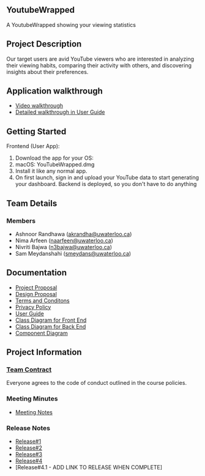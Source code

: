 

## YoutubeWrapped
A YoutubeWrapped showing your viewing statistics

## Project Description

Our target users are avid YouTube viewers who are interested in analyzing 
their viewing habits, comparing their activity with others, 
and discovering insights about their preferences.

## Application walkthrough 
* [Video walkthrough](https://git.uwaterloo.ca/akrandha/kotlin-app/-/wikis/Video-Walkthrough) 
* [Detailed walkthrough in User Guide](https://git.uwaterloo.ca/akrandha/kotlin-app/-/wikis/User-Guide)


## Getting Started
Frontend (User App):
1. Download the app for your OS:
2. macOS: YouTubeWrapped.dmg
3. Install it like any normal app.
4. On first launch, sign in and upload your YouTube data to start generating your dashboard.
Backend is deployed, so you don't have to do anything

## Team Details

### Members
* Ashnoor Randhawa (akrandha@uwaterloo.ca)
* Nima Arfeen (naarfeen@uwaterloo.ca)
* Nivriti Bajwa (n3bajwa@uwaterloo.ca)
* Sam Meydanshahi (smeydans@uwaterloo.ca)


## Documentation

* [Project Proposal](https://git.uwaterloo.ca/akrandha/kotlin-app/-/wikis/Project-Proposal)
* [Design Proposal](https://git.uwaterloo.ca/akrandha/kotlin-app/-/wikis/Design-Proposal)
* [Terms and Conditons](https://git.uwaterloo.ca/akrandha/kotlin-app/-/wikis/Terms-and-Conditions)
* [Privacy Policy](https://git.uwaterloo.ca/akrandha/kotlin-app/-/wikis/Privacy-Policy)
* [User Guide](https://git.uwaterloo.ca/akrandha/kotlin-app/-/wikis/User-Guide)
* [Class Diagram for Front End](https://git.uwaterloo.ca/akrandha/kotlin-app/-/wikis/Class-Diagrams-for-Front-End)
* [Class Diagram for Back End](https://git.uwaterloo.ca/akrandha/kotlin-app/-/wikis/Class-Diagrams-for-Back-End)
* [Component Diagram](https://git.uwaterloo.ca/akrandha/kotlin-app/-/wikis/Component-diagram)

## Project Information

### [Team Contract](https://git.uwaterloo.ca/akrandha/kotlin-app/-/wikis/Team-Contract)

Everyone agrees to the code of conduct outlined in the course policies.

### Meeting Minutes
* [Meeting Notes](https://git.uwaterloo.ca/akrandha/kotlin-app/-/wikis/Meeting-Notes-Links)


### Release Notes 
* [Release#1](https://git.uwaterloo.ca/akrandha/kotlin-app/-/wikis/home)
* [Release#2](https://git.uwaterloo.ca/akrandha/kotlin-app/-/wikis/Release-2)
* [Release#3](https://git.uwaterloo.ca/akrandha/kotlin-app/-/wikis/Release-3)
* [Release#4](https://git.uwaterloo.ca/akrandha/kotlin-app/-/wikis/Release-4)
* [Release#4.1 - ADD LINK TO RELEASE WHEN COMPLETE]

